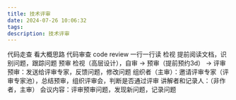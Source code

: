 ```yaml
---
title: 技术评审
date: 2024-07-26 10:06:32
tags:
description: 技术评审
---
```


代码走查 看大概思路
代码审查 code review 一行一行读
检视 提前阅读文档，识别问题，跟踪问题
预审 检视（高层设计），自审 -> 预审（提前预约3d） -> 评审
    预审：发送给评审专家，反馈问题，修改问题
    组织者（主审）：邀请评审专家（评审专家池），总结预审，组织评审会，判断是否通过评审
    讲解者和记录人：（非作者，主审）
    会议内容：评审预审问题，发现新问题，记录问题